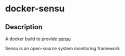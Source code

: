 # docker-sensu

## Description
A docker build to provide [sensu](https://sensu.io/)

Sensu is an open-source system monitoring framework
